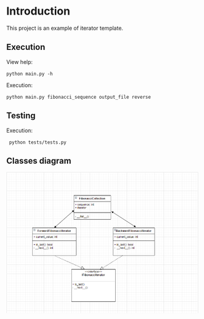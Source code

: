 # Introduction

This project is an example of iterator template.

## Execution

View help:
   
    python main.py -h
    
Execution:
   
    python main.py fibonacci_sequence output_file reverse


## Testing
 
Execution:
 
     python tests/tests.py 
        
## Classes diagram
![Alt](docs/IteratorTemplate.png)